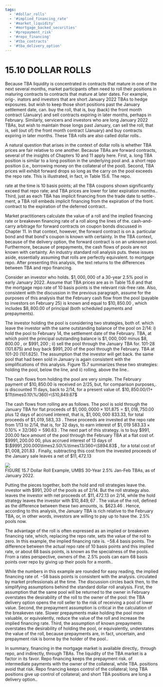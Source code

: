 ```yaml
---
tags:
  - '#dollar_rolls'
  - '#implied_financing_rate'
  - '#market_liquidity'
  - '#mortgage_backed_securities'
  - '#prepayment_risk'
  - '#repo_financing'
  - '#tba_contracts'
  - '#tba_delivery_option'
---
```

# 15.10 DOLLAR ROLLS  

Because TBA liquidity is concentrated in contracts that mature in one of the next several months, market participants often need to roll their positions in maturing contracts to contracts that mature at later dates. For example, orig-. inators and investors that are short January 2022 TBAs to hedge exposures. but wish to keep those short positions past the January settlement date, can. buy the roll, that is, buy (back) the front month contract (January) and sell contracts expiring in later months, perhaps in February. Similarly, servicers and investors who are long January 2022 TBAs, but wish to maintain those longs past January, can sell the roll, that is, sell (out of) the front month contract (January) and buy contracts expiring in later months. These TBA rolls are also called dollar rolls..  

A natural question that arises in the context of dollar rolls is whether TBA prices are fair relative to one another. Because TBAs are forward contracts, several of the insights of Chapters 10 and 11 apply here. First, a. long TBA position is similar to a long position in the underlying pool and. a short repo position (i.e., borrowing money on the collateral of the pool). Second, TBA prices will exhibit forward drops so long as the carry on the pool exceeds the repo rate. This is illustrated, in fact, in Table 15.6. The repo.  

rate at the time is 10 basis points; all the TBA coupons shown significantly exceed that repo rate; and TBA prices are lower for later expiration months..   
Third, just as each TBA has implicit financing from the trade date to settle-.   
ment, a TBA roll embeds implicit financing from the expiration of the front.   
contract to the expiration of the deferred contract..  

Market practitioners calculate the value of a roll and the implied financing rate or breakeven financing rate of a roll along the lines of the. cash-and-carry arbitrage for forward contracts on coupon bonds discussed in Chapter 11. In that context, however, the forward contract is on a. particular bond and that bond's coupon is known with certainty. In the TBA context, because of the delivery option, the forward contract is on an unknown pool. Furthermore, because of prepayments, the cash flows of pools are not known with certainty. An industry standard roll analysis puts. these issues aside, essentially assuming that rolls are perfectly equivalent. to mortgage repo. After presenting this analysis, the text returns to the differences between TBA and repo financing.  

Consider an investor who holds. $\$1,000,000$ of a 30-year $2.5\%$ pool in early January 2022. Assume that TBA prices are as in Table 15.6 and that the mortgage repo rate of 10 basis points is the relevant risk-free rate. Also, consistent with the discussion in the previous paragraph, assume for the purposes of this analysis that the February cash flow from the pool (payable to investors on February 25) is known and equal to $\$10,850.00$ , which includes $\$8,800.00$ of principal (both scheduled payments and prepayments).  

The investor holding the pool is considering two strategies, both of. which leave the investor with the same outstanding balance of the pool on 2/14: i) hold the pool to February 14, the settlement date of the February. TBA, at which point the principal outstanding balance is $\$1,000,000$ minus $\$8,800.00$ , or $\$991,200$ ; ii) sell the pool through the January TBA for. 101-28 (101.875) and buy back $\$991,200$ of the pool through the February. TBA at 101-20 (101.625). The assumption that the investor will get back. the same pool that had been sold in January is again consistent with the simplifications of this analysis. Figure 15.7 summarizes these two strategies: holding the pool, below the line, and ii) rolling, above the line..  

The cash flows from holding the pool are very simple. The February payment of $\$10,850.00$ is received on 2/25, but, for comparison purposes,. is discounted 11 days, back to 2/14, for a present value of. $\$10,850.00/(1+$ $11\times0.10\%/360)=\S10,849.67$  

The cash flows from rolling are as follows. The pool is sold through the January TBA for flat proceeds of $\$1,000,0000\times101.875=\$1,018,750.00$ plus 12 days of accrued interest, that is, $\$1,000,000$ 833.33, for total proceeds of $\$1,019,583,33$ . These proceeds are invested at the repo rate from 1/13 to 2/14, that is, for 32 days, to earn interest of $\$1,019$ $583.33\times{0.10\%}\times32/360=590.63$ . The next part of this strategy. is to buy $\$991,200.00$ face amount of the pool through the February TBA at a flat cost of. $\$9991,200.00$ 00, plus accrued interest of 13 days of $\$9991,200.000\times2.50\%\times13/360=\S894.83$ , for a total cost of $\$1,008,201.83$ . Finally, subtracting this cost from the invested proceeds of the January sale leaves a net of $\$11,472.13$  

![](images/91ebea2122375d029660f0e767c9e81120b4494330f09eee2caecbc3c903d7a1.jpg)  
FIGURE 15.7  Dollar Roll Example, UMBS 30-Year $2.5\%$ Jan-Feb TBAs, as of January 2022.  

Putting the pieces together, both the hold and roll strategies leave the. investor with $\$991,200$ of the pools as of 2/14. But the roll strategy also. leaves the investor with net proceeds of. $\$11,472.13$ on 2/14, while the hold strategy leaves the investor with $\$10,849,67$ . The value of the roll, defined as the difference between these two amounts, is. $\$623.46$ . Hence, according to this analysis, the January TBA is rich relative to the February TBA, or, in other words, investors are willing to pay up to have the. $2.5\%$ pools now.  

The advantage of the roll is often expressed as an implied or breakeven financing rate, which, replacing the repo rate, sets the value of the roll to zero. In this example, the implied financing rate is. $-58.4$ basis points. The difference between the actual repo rate of 10 basis points and this implied rate, or about 68 basis points, is known as the specialness of the pools. From a rates perspective, owners of the. $2.5\%$ pools can earn 68 basis points over repo by giving up their pools for a month..  

While the numbers in this example are rounded for easy reading, the implied financing rate of. $-58$ basis points is consistent with the analysis. circulated by market professionals at the time. The discussion circles back then, to the simplifying assumptions behind the standard dollar roll analysis. First, the assumption that the same pool will be returned to the owner in February overstates the desirability of the roll to the owner of the pool: the TBA delivery option opens the roll seller to the risk of receiving a pool of lower value. Second, the prepayment assumption is critical in the calculation of the breakeven rate. Slower prepayments make holding the pool more valuable, or equivalently, reduce the value of the roll and increase the implied financing rate. Third, the assumption of known prepayments overstates the desirability of holding the pool, or equivalently, understates the value of the roll, because prepayments are, in fact, uncertain, and prepayment risk is borne by the holder of the pool..  

In summary, financing in the mortgage market is available directly,. through repo, and indirectly, through TBAs. The liquidity of the TBA market is a factor in its favor. Repo financing keeps the prepayment risk. of intermediate payments with the owner of the collateral, while TBA. positions avoid that risk. Repo financing keeps control of the collateral; long TBA positions give up control of collateral; and short TBA positions are long a delivery option..  
